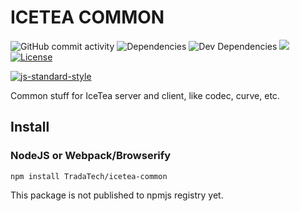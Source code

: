 # ICETEA COMMON

![GitHub commit activity](https://img.shields.io/github/commit-activity/m/TradaTech/icetea-common.svg)
![Dependencies](https://img.shields.io/david/TradaTech/icetea-common.svg)
![Dev Dependencies](https://img.shields.io/david/dev/TradaTech/icetea-common.svg)
[![](https://tokei.rs/b1/github/TradaTech/icetea-common?category=lines)](https://github.com/TradaTech/icetea-common)
[![License](https://img.shields.io/npm/l/make-coverage-badge.svg)](https://opensource.org/licenses/MIT)

[![js-standard-style](https://cdn.rawgit.com/feross/standard/master/badge.svg)](https://github.com/feross/standard)  

Common stuff for IceTea server and client, like codec, curve, etc.

## Install
### NodeJS or Webpack/Browserify
```
npm install TradaTech/icetea-common
```
This package is not published to npmjs registry yet.
### <script> tags
```html
<script src='https://cdn.jsdelivr.net/gh/TradaTech/icetea-common/dist/browser.js'></script>
```

> **NOTE** This package is under developemnt and not ready for production.
